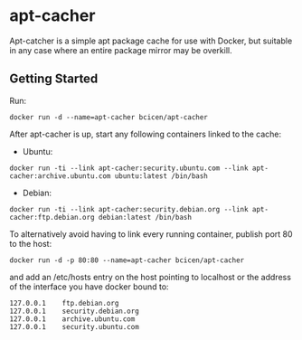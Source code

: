 apt-cacher
==========
Apt-catcher is a simple apt package cache for use with Docker, but suitable in any case where an entire package mirror may be overkill.

Getting Started
-----------

Run:

```
docker run -d --name=apt-cacher bcicen/apt-cacher
```

After apt-cacher is up, start any following containers linked to the cache:

* Ubuntu:
``` 
docker run -ti --link apt-cacher:security.ubuntu.com --link apt-cacher:archive.ubuntu.com ubuntu:latest /bin/bash
```

* Debian:
```
docker run -ti --link apt-cacher:security.debian.org --link apt-cacher:ftp.debian.org debian:latest /bin/bash
```

To alternatively avoid having to link every running container, publish port 80 to the host:
```
docker run -d -p 80:80 --name=apt-cacher bcicen/apt-cacher
```
and add an /etc/hosts entry on the host pointing to localhost or the address of the interface you have docker bound to:
```
127.0.0.1    ftp.debian.org
127.0.0.1    security.debian.org
127.0.0.1    archive.ubuntu.com
127.0.0.1    security.ubuntu.com
```
